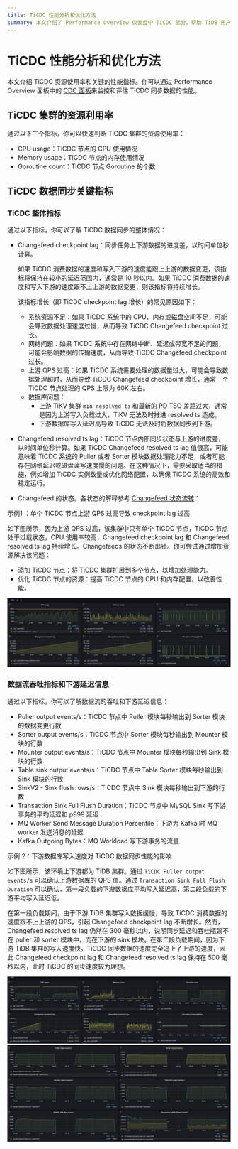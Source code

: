 ```yaml
---
title: TiCDC 性能分析和优化方法
summary: 本文介绍了 Performance Overview 仪表盘中 TiCDC 部分，帮助 TiDB 用户了解和监控 TiCDC 工作负载。
---
```


# TiCDC 性能分析和优化方法

本文介绍 TiCDC 资源使用率和关键的性能指标。你可以通过 Performance Overview 面板中的 [CDC 面板](/grafana-performance-overview-dashboard.md#cdc)来监控和评估 TiCDC 同步数据的性能。

## TiCDC 集群的资源利用率

通过以下三个指标，你可以快速判断 TiCDC 集群的资源使用率：

- CPU usage：TiCDC 节点的 CPU 使用情况
- Memory usage：TiCDC 节点的内存使用情况
- Goroutine count：TiCDC 节点 Goroutine 的个数

## TiCDC 数据同步关键指标

### TiCDC 整体指标

通过以下指标，你可以了解 TiCDC 数据同步的整体情况：

- Changefeed checkpoint lag：同步任务上下游数据的进度差，以时间单位秒计算。

    如果 TiCDC 消费数据的速度和写入下游的速度能跟上上游的数据变更，该指标将保持在较小的延迟范围内，通常是 10 秒以内。如果 TiCDC 消费数据的速度和写入下游的速度跟不上上游的数据变更，则该指标将持续增长。

    该指标增长（即 TiCDC checkpoint lag 增长）的常见原因如下：

    - 系统资源不足：如果 TiCDC 系统中的 CPU、内存或磁盘空间不足，可能会导致数据处理速度过慢，从而导致 TiCDC Changefeed checkpoint 过长。
    - 网络问题：如果 TiCDC 系统中存在网络中断、延迟或带宽不足的问题，可能会影响数据的传输速度，从而导致 TiCDC Changefeed checkpoint 过长。
    - 上游 QPS 过高：如果 TiCDC 系统需要处理的数据量过大，可能会导致数据处理超时，从而导致 TiCDC Changefeed checkpoint 增长，通常一个 TiCDC 节点处理的 QPS 上限为 60K 左右。
    - 数据库问题：
        - 上游 TiKV 集群 `min resolved ts` 和最新的 PD TSO 差距过大，通常是因为上游写入负载过大，TiKV 无法及时推进 resolved ts 造成。
        - 下游数据库写入延迟高导致 TiCDC 无法及时将数据同步到下游。

- Changefeed resolved ts lag：TiCDC 节点内部同步状态与上游的进度差，以时间单位秒计算。如果 TiCDC Changefeed resolved ts lag 值很高，可能意味着 TiCDC 系统的 Puller 或者 Sorter 模块数据处理能力不足，或者可能存在网络延迟或磁盘读写速度慢的问题。在这种情况下，需要采取适当的措施，例如增加 TiCDC 实例数量或优化网络配置，以确保 TiCDC 系统的高效和稳定运行。
- Changefeed 的状态。各状态的解释参考 [Changefeed 状态流转](/ticdc//ticdc-changefeed-overview.md)：

示例1 ：单个 TiCDC 节点上游 QPS 过高导致 checkpoint lag 过高 

如下图所示，因为上游 QPS 过高，该集群中只有单个 TiCDC 节点，TiCDC 节点处于过载状态，CPU 使用率较高，Changefeed checkpoint lag 和 Changefeed resolved ts lag 持续增长。Changefeeds 的状态不断出错。你可尝试通过增加资源解决该问题：

- 添加 TiCDC 节点：将 TiCDC 集群扩展到多个节点，以增加处理能力。
- 优化 TiCDC 节点的资源：提高 TiCDC 节点的 CPU 和内存配置，以改善性能。

![TiCDC overview](/media/performance/cdc/cdc-slow.png)

### 数据流吞吐指标和下游延迟信息

通过以下指标，你可以了解数据流的吞吐和下游延迟信息：

- Puller output events/s：TiCDC 节点中 Puller 模块每秒输出到 Sorter 模块的数据变更行数
- Sorter output events/s：TiCDC 节点中 Sorter 模块每秒输出到 Mounter 模块的行数
- Mounter output events/s：TiCDC 节点中 Mounter 模块每秒输出到 Sink 模块的行数
- Table sink output events/s：TiCDC 节点中 Table Sorter 模块每秒输出到 Sink 模块的行数
- SinkV2 - Sink flush rows/s：TiCDC 节点中 Sink 模块每秒输出到下游的行数
- Transaction Sink Full Flush Duration：TiCDC 节点中 MySQL Sink 写下游事务的平均延迟和 p999 延迟
- MQ Worker Send Message Duration Percentile：下游为 Kafka 时 MQ worker 发送消息的延迟
- Kafka Outgoing Bytes：MQ Workload 写下游事务的流量

示例 2：下游数据库写入速度对 TiCDC 数据同步性能的影响

如下图所示，该环境上下游都为 TiDB 集群。通过 `TiCDC Puller output events/s` 可以确认上游数据库的 QPS 值。通过 `Transaction Sink Full Flush Duration` 可以确认，第一段负载的下游数据库平均写入延迟高，第二段负载的下游平均写入延迟低。

在第一段负载期间，由于下游 TiDB 集群写入数据缓慢，导致 TiCDC 消费数据的速度跟不上上游的 QPS，引起 Changefeed checkpoint lag 不断增长。然而，Changefeed resolved ts lag 仍然在 300 毫秒以内，说明同步延迟和吞吐瓶颈不在 puller 和 sorter 模块中，而在下游的 sink 模块。在第二段负载期间，因为下游 TiDB 集群的写入速度快，TiCDC 同步数据的速度完全追上了上游的速度，因此 Changefeed checkpoint lag 和 Changefeed resolved ts lag 保持在 500 毫秒以内，此时 TiCDC 的同步速度较为理想。

![TiCDC overview](/media/performance/cdc/cdc-fast-1.png)
![data flow and txn latency](/media/performance/cdc/cdc-fast-2.png)